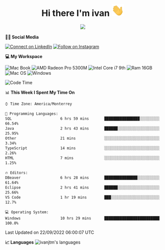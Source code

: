 <h1 align="center">Hi there I'm ivan <img src="https://raw.githubusercontent.com/ABSphreak/ABSphreak/master/gifs/Hi.gif" width="40px" /></h1>
<div align="center">
<img src="http://github-readme-streak-stats.herokuapp.com?user=ivanjtm&hide_border=true&background=00000000&border=FFFFFF00&sideNums=A8A8A8&sideLabels=A8A8A8&currStreakNum=FFC93C&dates=A8A8A8)](https://git.io/streak-stats"/>
</div>

**👦🏻 Social Media**

[![Connect on LinkedIn](https://img.shields.io/badge/LinkedIn-%230077B5.svg?&style=flat-square&logo=linkedin&logoColor=white)](https://www.linkedin.com/in/ivanjtm)
[![Follow on Instagram](https://img.shields.io/badge/Instagram-E4405F?style=flat-square&logo=instagram&logoColor=white)](https://www.instagram.com/ivanjtm)

**💻 My Workspace**

![Mac Book](https://img.shields.io/badge/Apple-MacBook_Pro_2019-999999?style=flat-square&logo=apple&logoColor=white)
![AMD Radeon Pro 5300M](https://img.shields.io/badge/AMD-Radeon_Pro_5300M-ED1C24?style=flat-square&logo=amd&logoColor=white)
![Intel Core i7 9th](https://img.shields.io/badge/Intel-Core_i7_9th-0071C5?style=flat-square&logo=intel&logoColor=white)
![Ram 16GB](https://img.shields.io/badge/RAM-16GB-230071C5?style=flat-square&logoColor=white)
![Mac OS](https://img.shields.io/badge/Mac%20OS-000000?style=flat-square&logo=apple&logoColor=white)
![Windows](https://img.shields.io/badge/Windows-0078D6?style=flat-square&logo=windows&logoColor=white)


<!--START_SECTION:waka-->
![Code Time](http://img.shields.io/badge/Code%20Time-721%20hrs%204%20mins-blue)

📊 **This Week I Spent My Time On** 

```text
⌚︎ Time Zone: America/Monterrey

💬 Programming Languages: 
SQL                      6 hrs 59 mins       ████████████████░░░░░░░░░   66.54% 
Java                     2 hrs 43 mins       ██████░░░░░░░░░░░░░░░░░░░   25.95% 
Other                    21 mins             ░░░░░░░░░░░░░░░░░░░░░░░░░   3.34% 
TypeScript               14 mins             ░░░░░░░░░░░░░░░░░░░░░░░░░   2.26% 
HTML                     7 mins              ░░░░░░░░░░░░░░░░░░░░░░░░░   1.25%

🔥 Editors: 
DBeaver                  6 hrs 28 mins       ███████████████░░░░░░░░░░   61.64% 
Eclipse                  2 hrs 41 mins       ██████░░░░░░░░░░░░░░░░░░░   25.66% 
VS Code                  1 hr 19 mins        ███░░░░░░░░░░░░░░░░░░░░░░   12.7%

💻 Operating System: 
Windows                  10 hrs 29 mins      █████████████████████████   100.0%

```


 Last Updated on 22/09/2022 06:00:07 UTC
<!--END_SECTION:waka-->
**📈 Languages**
 ![ivanjtm's languages](https://wakatime.com/share/@ivanjtm/a32f83c6-d0c9-49a4-a5ae-d0440b950377.svg)
